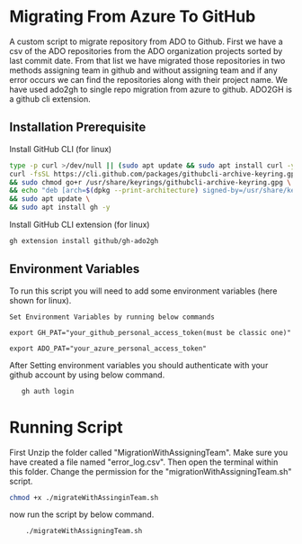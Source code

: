 
# Migrating From Azure To GitHub

A custom script to migrate repository from ADO to Github. First we have a csv of the ADO repositories from the ADO organization projects sorted by last commit date. From that list we have migrated those repositories in two methods assigning team in github and without assigning team and if any error occurs we can find the repositories along with their project name. We have used ado2gh to single repo migration from azure to github. ADO2GH is a github cli extension.




## Installation Prerequisite

Install GitHub CLI (for linux)

```bash
type -p curl >/dev/null || (sudo apt update && sudo apt install curl -y)
curl -fsSL https://cli.github.com/packages/githubcli-archive-keyring.gpg | sudo dd of=/usr/share/keyrings/githubcli-archive-keyring.gpg \
&& sudo chmod go+r /usr/share/keyrings/githubcli-archive-keyring.gpg \
&& echo "deb [arch=$(dpkg --print-architecture) signed-by=/usr/share/keyrings/githubcli-archive-keyring.gpg] https://cli.github.com/packages stable main" | sudo tee /etc/apt/sources.list.d/github-cli.list > /dev/null \
&& sudo apt update \
&& sudo apt install gh -y
```
Install GitHub CLI extension (for linux)
```bash
gh extension install github/gh-ado2gh
```

## Environment Variables

To run this script you will need to add some environment variables (here shown for linux).

`Set Environment Variables by running below commands`

`export GH_PAT="your_github_personal_access_token(must be classic one)"`

`export ADO_PAT="your_azure_personal_access_token"`

After Setting environment variables you should authenticate with your github account by using below  command.

```bash
   gh auth login
```
# Running Script
First Unzip the folder called "MigrationWithAssigningTeam". Make sure you have created a file named "error_log.csv". Then open the terminal within this folder. Change the permission for the "migrationWithAssigningTeam.sh" script.
```bash 
chmod +x ./migrateWithAssinginTeam.sh
```
now run the script by below command.
```bash
    ./migrateWithAssigningTeam.sh
```


